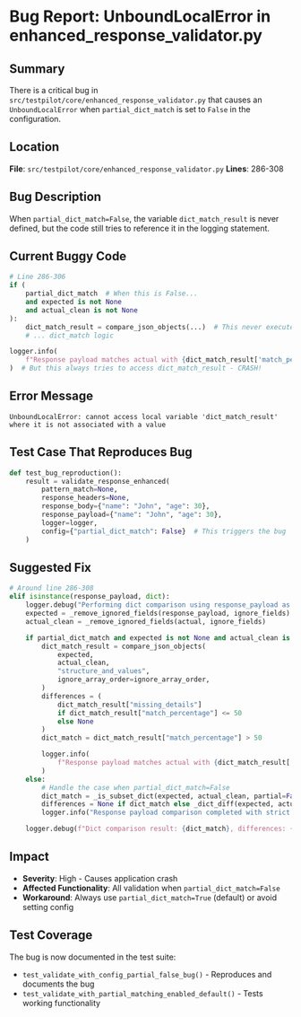 # Bug Report: UnboundLocalError in enhanced_response_validator.py

## Summary
There is a critical bug in `src/testpilot/core/enhanced_response_validator.py` that causes an `UnboundLocalError` when `partial_dict_match` is set to `False` in the configuration.

## Location
**File**: `src/testpilot/core/enhanced_response_validator.py`
**Lines**: 286-308

## Bug Description
When `partial_dict_match=False`, the variable `dict_match_result` is never defined, but the code still tries to reference it in the logging statement.

## Current Buggy Code
```python
# Line 286-306
if (
    partial_dict_match  # When this is False...
    and expected is not None
    and actual_clean is not None
):
    dict_match_result = compare_json_objects(...)  # This never executes
    # ... dict_match logic

logger.info(
    f"Response payload matches actual with {dict_match_result['match_percentage']}% confidence."
)  # But this always tries to access dict_match_result - CRASH!
```

## Error Message
```
UnboundLocalError: cannot access local variable 'dict_match_result' where it is not associated with a value
```

## Test Case That Reproduces Bug
```python
def test_bug_reproduction():
    result = validate_response_enhanced(
        pattern_match=None,
        response_headers=None,
        response_body={"name": "John", "age": 30},
        response_payload={"name": "John", "age": 30},
        logger=logger,
        config={"partial_dict_match": False}  # This triggers the bug
    )
```

## Suggested Fix
```python
# Around line 286-308
elif isinstance(response_payload, dict):
    logger.debug("Performing dict comparison using response_payload as expected.")
    expected = _remove_ignored_fields(response_payload, ignore_fields)
    actual_clean = _remove_ignored_fields(actual, ignore_fields)

    if partial_dict_match and expected is not None and actual_clean is not None:
        dict_match_result = compare_json_objects(
            expected,
            actual_clean,
            "structure_and_values",
            ignore_array_order=ignore_array_order,
        )
        differences = (
            dict_match_result["missing_details"]
            if dict_match_result["match_percentage"] <= 50
            else None
        )
        dict_match = dict_match_result["match_percentage"] > 50

        logger.info(
            f"Response payload matches actual with {dict_match_result['match_percentage']}% confidence."
        )
    else:
        # Handle the case when partial_dict_match=False
        dict_match = _is_subset_dict(expected, actual_clean, partial=False)
        differences = None if dict_match else _dict_diff(expected, actual_clean)
        logger.info("Response payload comparison completed with strict matching.")

    logger.debug(f"Dict comparison result: {dict_match}, differences: {differences}")
```

## Impact
- **Severity**: High - Causes application crash
- **Affected Functionality**: All validation when `partial_dict_match=False`
- **Workaround**: Always use `partial_dict_match=True` (default) or avoid setting config

## Test Coverage
The bug is now documented in the test suite:
- `test_validate_with_config_partial_false_bug()` - Reproduces and documents the bug
- `test_validate_with_partial_matching_enabled_default()` - Tests working functionality
